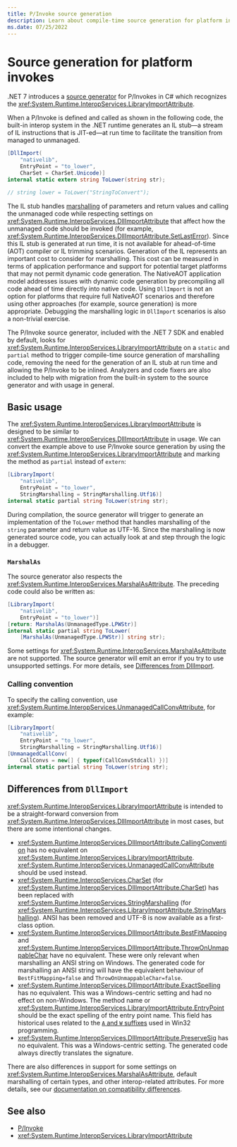 ```yaml
---
title: P/Invoke source generation
description: Learn about compile-time source generation for platform invokes in .NET.
ms.date: 07/25/2022
---
```


# Source generation for platform invokes

.NET 7 introduces a [source generator](../../csharp/roslyn-sdk/source-generators-overview.md) for P/Invokes in C# which recognizes the <xref:System.Runtime.InteropServices.LibraryImportAttribute>.

When a P/Invoke is defined and called as shown in the following code, the built-in interop system in the .NET runtime generates an IL stub&mdash;a stream of IL instructions that is JIT-ed&mdash;at run time to facilitate the transition from managed to unmanaged.

```csharp
[DllImport(
    "nativelib",
    EntryPoint = "to_lower",
    CharSet = CharSet.Unicode)]
internal static extern string ToLower(string str);

// string lower = ToLower("StringToConvert");
```

The IL stub handles [marshalling](type-marshalling.md) of parameters and return values and calling the unmanaged code while respecting settings on <xref:System.Runtime.InteropServices.DllImportAttribute> that affect how the unmanaged code should be invoked (for example, <xref:System.Runtime.InteropServices.DllImportAttribute.SetLastError>). Since this IL stub is generated at run time, it is not available for ahead-of-time (AOT) compiler or IL trimming scenarios. Generation of the IL represents an important cost to consider for marshalling. This cost can be measured in terms of application performance and support for potential target platforms that may not permit dynamic code generation. The NativeAOT application model addresses issues with dynamic code generation by precompiling all code ahead of time directly into native code. Using `DllImport` is not an option for platforms that require full NativeAOT scenarios and therefore using other approaches (for example, source generation) is more appropriate. Debugging the marshalling logic in `DllImport` scenarios is also a non-trivial exercise.

The P/Invoke source generator, included with the .NET 7 SDK and enabled by default, looks for <xref:System.Runtime.InteropServices.LibraryImportAttribute> on a `static` and `partial` method to trigger compile-time source generation of marshalling code, removing the need for the generation of an IL stub at run time and allowing the P/Invoke to be inlined. Analyzers and code fixers are also included to help with migration from the built-in system to the source generator and with usage in general.

## Basic usage

The <xref:System.Runtime.InteropServices.LibraryImportAttribute> is designed to be similar to <xref:System.Runtime.InteropServices.DllImportAttribute> in usage. We can convert the example above to use P/Invoke source generation by using the <xref:System.Runtime.InteropServices.LibraryImportAttribute> and marking the method as `partial` instead of `extern`:

```csharp
[LibraryImport(
    "nativelib",
    EntryPoint = "to_lower",
    StringMarshalling = StringMarshalling.Utf16)]
internal static partial string ToLower(string str);
```

During compilation, the source generator will trigger to generate an implementation of the `ToLower` method that handles marshalling of the `string` parameter and return value as UTF-16. Since the marshalling is now generated source code, you can actually look at and step through the logic in a debugger.

### `MarshalAs`

The source generator also respects the <xref:System.Runtime.InteropServices.MarshalAsAttribute>. The preceding code could also be written as:

```csharp
[LibraryImport(
    "nativelib",
    EntryPoint = "to_lower")]
[return: MarshalAs(UnmanagedType.LPWStr)]
internal static partial string ToLower(
    [MarshalAs(UnmanagedType.LPWStr)] string str);
```

Some settings for <xref:System.Runtime.InteropServices.MarshalAsAttribute> are not supported. The source generator will emit an error if you try to use unsupported settings. For more details, see [Differences from DllImport](#differences-from-dllimport).

### Calling convention

To specify the calling convention, use <xref:System.Runtime.InteropServices.UnmanagedCallConvAttribute>, for example:

```csharp
[LibraryImport(
    "nativelib",
    EntryPoint = "to_lower",
    StringMarshalling = StringMarshalling.Utf16)]
[UnmanagedCallConv(
    CallConvs = new[] { typeof(CallConvStdcall) })]
internal static partial string ToLower(string str);
```

## Differences from `DllImport`

<xref:System.Runtime.InteropServices.LibraryImportAttribute> is intended to be a straight-forward conversion from <xref:System.Runtime.InteropServices.DllImportAttribute> in most cases, but there are some intentional changes.

- <xref:System.Runtime.InteropServices.DllImportAttribute.CallingConvention> has no equivalent on <xref:System.Runtime.InteropServices.LibraryImportAttribute>. <xref:System.Runtime.InteropServices.UnmanagedCallConvAttribute> should be used instead.
- <xref:System.Runtime.InteropServices.CharSet> (for <xref:System.Runtime.InteropServices.DllImportAttribute.CharSet>) has been replaced with <xref:System.Runtime.InteropServices.StringMarshalling> (for <xref:System.Runtime.InteropServices.LibraryImportAttribute.StringMarshalling>). ANSI has been removed and UTF-8 is now available as a first-class option.
- <xref:System.Runtime.InteropServices.DllImportAttribute.BestFitMapping> and <xref:System.Runtime.InteropServices.DllImportAttribute.ThrowOnUnmappableChar> have no equivalent. These were only relevant when marshalling an ANSI string on Windows. The generated code for marshalling an ANSI string will have the equivalent behaviour of `BestFitMapping=false` and `ThrowOnUnmappableChar=false`.
- <xref:System.Runtime.InteropServices.DllImportAttribute.ExactSpelling> has no equivalent. This was a Windows-centric setting and had no effect on non-Windows. The method name or <xref:System.Runtime.InteropServices.LibraryImportAttribute.EntryPoint> should be the exact spelling of the entry point name. This field has historical uses related to the [`A` and `W` suffixes](/windows/win32/intl/unicode-in-the-windows-api) used in Win32 programming.
- <xref:System.Runtime.InteropServices.DllImportAttribute.PreserveSig> has no equivalent. This was a Windows-centric setting. The generated code always directly translates the signature.

There are also differences in support for some settings on <xref:System.Runtime.InteropServices.MarshalAsAttribute>, default marshalling of certain types, and other interop-related attributes. For more details, see our [documentation on compatibility differences](https://github.com/dotnet/runtime/blob/main/docs/design/libraries/LibraryImportGenerator/Compatibility.md).

## See also

- [P/Invoke](pinvoke.md)
- <xref:System.Runtime.InteropServices.LibraryImportAttribute>
